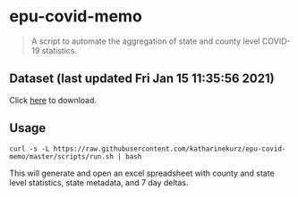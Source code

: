# epu-covid-memo

> A script to automate the aggregation of state and county level COVID-19 statistics.

<!-- tmpl start -->

## Dataset (last updated Fri Jan 15 11:35:56 2021)

Click [here](https://covid-artifacts.s3.amazonaws.com/records/2021-1-15-113556-covid_artifact.xls) to download.

<!-- tmpl end -->

## Usage

```
curl -s -L https://raw.githubusercontent.com/katharinekurz/epu-covid-memo/master/scripts/run.sh | bash
```

This will generate and open an excel spreadsheet with county and state level statistics, state metadata, and 7 day deltas.